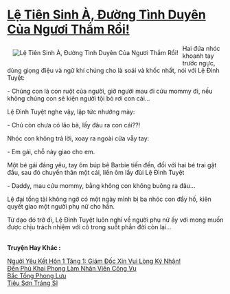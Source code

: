 <a href="https://utruyen.com/le-tien-sinh-a-duong-tinh-duyen-cua-nguoi-tham-roi/22446/" title="Lệ Tiên Sinh À, Đường Tình Duyên Của Ngươi Thắm Rồi!"><h1>Lệ Tiên Sinh À, Đường Tình Duyên Của Ngươi Thắm Rồi!</h1></a><div style="display:table"><img align="right" style="float: left; padding: 10px;" src="https://utruyen.com/images/story/200x260/le-tien-sinh-a-duong-tinh-duyen-cua-nguoi-tham-roi.jpg" alt="Lệ Tiên Sinh À, Đường Tình Duyên Của Ngươi Thắm Rồi!">Hai đứa nhóc khoanh tay trước ngực, dùng giọng điệu và ngữ khí chúng cho là soái và khốc nhất, nói với Lệ Đình Tuyệt:<p></p>- Chúng con là con ruột của người, giờ người mau đi cứu mommy đi, nếu không chúng con sẽ kiện người tội bỏ rơi con cái...<p></p>Lệ Đình Tuyệt nghe vậy, lập tức nhướng mày:<p></p>- Chú còn chưa có lão bà, lấy đâu ra con cái??!<p></p>Nhóc con không trả lời, xoay ra ngoài cửa vẫy tay:<p></p>- Em gái, chỗ này giao cho em.<p></p>Một bé gái đáng yêu, tay ôm búp bê Barbie tiến đến, đối với hai bé trai gật đầu, sau đó chuyển thân một cái, liền ôm lấy đùi Lệ Đình Tuyệt<p></p>- Daddy, mau cứu mommy, bằng không con không buông ra đâu...<p></p>Lệ đại tổng tài không ngờ có một ngày mình bị ba nhóc con đẩy hố, kiên quyết giao một người phụ nữ cho hắn.<p></p>Từ dạo đó trở đi, Lệ Đình Tuyệt luôn nghĩ về người phụ nữ ấy với mong muốn được chịu trách nhiệm với cô trong suốt phần đời còn lại...</div><p><br><b>Truyện Hay Khác :</b></p><a href="https://utruyen.com/nguoi-yeu-ket-hon-1-tang-1-giam-doc-xin-vui-long-ky-nhan/22445/" alt="Người Yêu Kết Hôn 1 Tặng 1: Giám Đốc Xin Vui Lòng Ký Nhận!">Người Yêu Kết Hôn 1 Tặng 1: Giám Đốc Xin Vui Lòng Ký Nhận!</a><br/><a href="https://github.com/quanluxury/truyenhot/tree/master/truyenhay/10345/" alt="Đến Phủ Khai Phong Làm Nhân Viên Công Vụ">Đến Phủ Khai Phong Làm Nhân Viên Công Vụ</a><br/><a href="https://github.com/quanluxury/truyenhot/tree/master/truyenhay/12444/" alt="Bắc Tống Phong Lưu">Bắc Tống Phong Lưu</a><br/><a href="https://truyenngontinhay.wordpress.com/2019/10/03/tieu-son-trang-si/" alt="Tiêu Sơn Tráng Sĩ">Tiêu Sơn Tráng Sĩ</a><br/>